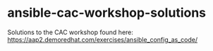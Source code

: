 # ansible-cac-workshop-solutions
Solutions to the CAC workshop found here: 
https://aap2.demoredhat.com/exercises/ansible_config_as_code/
